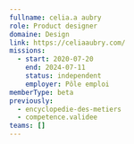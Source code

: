 ```yaml
---
fullname: celia.a aubry
role: Product designer
domaine: Design
link: https://celiaaubry.com/
missions:
  - start: 2020-07-20
    end: 2024-07-11
    status: independent
    employer: Pôle emploi
memberType: beta
previously:
  - encyclopedie-des-metiers
  - competence.validee
teams: []
---
```

